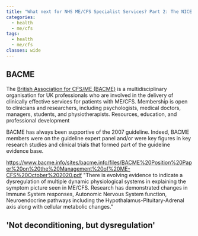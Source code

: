 ```yaml
---
title: "What next for NHS ME/CFS Specialist Services? Part 2: The NICE guideline"
categories:
  - health
  - me/cfs
tags:
  - health
  - me/cfs
classes: wide
---
```


## BACME
The [British Association for CFS/ME (BACME)](https://www.bacme.info/) is a multidisciplinary organisation for UK professionals who are involved in the delivery of clinically effective services for patients with ME/CFS. Membership is open to clinicians and researchers, including psychologists, medical doctors, managers, students, and physiotherapists. Resources, education, and professional development

BACME has always been supportive of the 2007 guideline. Indeed, BACME members were on the guideline expert panel and/or were key figures in key research studies and clinical trials that formed part of the guideline evidence base.

https://www.bacme.info/sites/bacme.info/files/BACME%20Position%20Paper%20on%20the%20Management%20of%20ME-CFS%20October%202020.pdf
"There is evolving evidence to indicate a dysregulation of multiple dynamic physiological systems in explaining the symptom picture seen in ME/CFS. Research has demonstrated changes in Immune System responses, Autonomic Nervous System function, Neuroendocrine pathways including the Hypothalamus-Pituitary-Adrenal axis along with cellular metabolic changes."

## 'Not deconditioning, but dysregulation'
